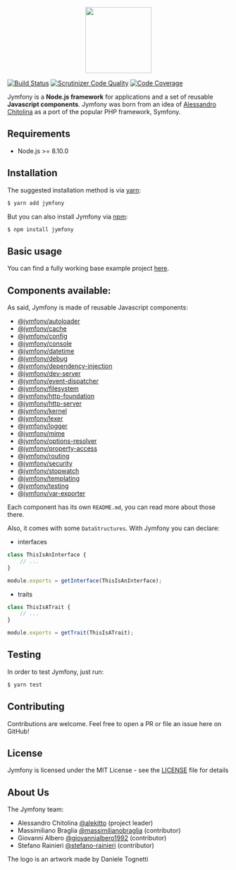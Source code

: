 <p align="center">
    <img src="https://s3.amazonaws.com/jymfony.com/jymfony-logo.svg" height="150">
</p>

[![Build Status](https://travis-ci.com/jymfony/jymfony.svg?branch=master)](https://travis-ci.com/jymfony/jymfony) [![Scrutinizer Code Quality](https://scrutinizer-ci.com/g/jymfony/jymfony/badges/quality-score.png?b=master)](https://scrutinizer-ci.com/g/jymfony/jymfony/?branch=master) [![Code Coverage](https://scrutinizer-ci.com/g/jymfony/jymfony/badges/coverage.png?b=master)](https://scrutinizer-ci.com/g/jymfony/jymfony/?branch=master)

Jymfony is a **Node.js framework** for applications and a set of reusable **Javascript components**.
Jymfony was born from an idea of [Alessandro Chitolina](https://github.com/alekitto) as a port of the popular PHP framework, Symfony.

Requirements
------------
- Node.js >= 8.10.0

Installation
------------
The suggested installation method is via [yarn](https://yarnpkg.com/):
```sh
$ yarn add jymfony
```

But you can also install Jymfony via [npm](https://npmjs.com/):
```sh
$ npm install jymfony
```

Basic usage
-----------
You can find a fully working base example project [here](https://github.com/jymfony/example).

Components available:
---------------------
As said, Jymfony is made of reusable Javascript components:
- [@jymfony/autoloader](https://github.com/jymfony/autoloader)
- [@jymfony/cache](https://github.com/jymfony/cache)
- [@jymfony/config](https://github.com/jymfony/config)
- [@jymfony/console](https://github.com/jymfony/console)
- [@jymfony/datetime](https://github.com/jymfony/date-time)
- [@jymfony/debug](https://github.com/jymfony/debug)
- [@jymfony/dependency-injection](https://github.com/jymfony/dependency-injection)
- [@jymfony/dev-server](https://github.com/jymfony/dev-server)
- [@jymfony/event-dispatcher](https://github.com/jymfony/event-dispatcher)
- [@jymfony/filesystem](https://github.com/jymfony/filesystem)
- [@jymfony/http-foundation](https://github.com/jymfony/http-foundation)
- [@jymfony/http-server](https://github.com/jymfony/http-server)
- [@jymfony/kernel](https://github.com/jymfony/kernel)
- [@jymfony/lexer](https://github.com/jymfony/lexer)
- [@jymfony/logger](https://github.com/jymfony/logger)
- [@jymfony/mime](https://github.com/jymfony/mime)
- [@jymfony/options-resolver](https://github.com/jymfony/options-resolver)
- [@jymfony/property-access](https://github.com/jymfony/property-access)
- [@jymfony/routing](https://github.com/jymfony/routing)
- [@jymfony/security](https://github.com/jymfony/security)
- [@jymfony/stopwatch](https://github.com/jymfony/stopwatch)
- [@jymfony/templating](https://github.com/jymfony/templating)
- [@jymfony/testing](https://github.com/jymfony/testing)
- [@jymfony/var-exporter](https://github.com/jymfony/var-exporter)

Each component has its own `README.md`, you can read more about those there.

Also, it comes with some `DataStructures`. With Jymfony you can declare:
- interfaces
```js
class ThisIsAnInterface {
    // ...
}

module.exports = getInterface(ThisIsAnInterface);
```
- traits
```js
class ThisIsATrait {
    // ...
}

module.exports = getTrait(ThisIsATrait);
```

Testing
-------
In order to test Jymfony, just run:

```sh
$ yarn test
```

Contributing
------------
Contributions are welcome. Feel free to open a PR or file an issue here on GitHub!

License
-------
Jymfony is licensed under the MIT License - see the [LICENSE](https://github.com/jymfony/jymfony/blob/master/LICENSE) file for details

About Us
--------
The Jymfony team:
- Alessandro Chitolina [@alekitto](https://github.com/alekitto) (project leader)
- Massimiliano Braglia [@massimilianobraglia](https://github.com/massimilianobraglia) (contributor)
- Giovanni Albero [@giovannialbero1992](https://github.com/giovannialbero1992) (contributor)
- Stefano Rainieri [@stefano-rainieri](https://github.com/stefano-rainieri) (contributor)

The logo is an artwork made by Daniele Tognetti
